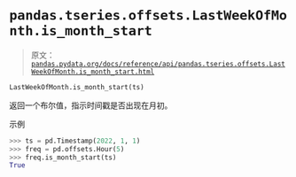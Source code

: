 # `pandas.tseries.offsets.LastWeekOfMonth.is_month_start`

> 原文：[`pandas.pydata.org/docs/reference/api/pandas.tseries.offsets.LastWeekOfMonth.is_month_start.html`](https://pandas.pydata.org/docs/reference/api/pandas.tseries.offsets.LastWeekOfMonth.is_month_start.html)

```py
LastWeekOfMonth.is_month_start(ts)
```

返回一个布尔值，指示时间戳是否出现在月初。

示例

```py
>>> ts = pd.Timestamp(2022, 1, 1)
>>> freq = pd.offsets.Hour(5)
>>> freq.is_month_start(ts)
True 
```
